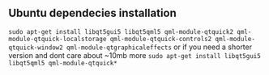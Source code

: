 ## Ubuntu dependecies installation

`sudo apt-get install libqt5gui5 libqt5qml5 qml-module-qtquick2 qml-module-qtquick-localstorage qml-module-qtquick-controls2 qml-module-qtquick-window2 qml-module-qtgraphicaleffects`
or if you need a shorter version and dont care about ~10mb more
`sudo apt-get install libqt5gui5 libqt5qml5 qml-module-qtquick*`
